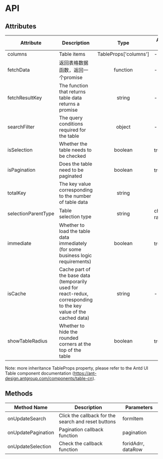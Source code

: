 ```javascript

```

# API

## Attributes

| Attribute           | Description                                                                                                       |         Type          | Accepted Values | Default  |
| ------------------- | ----------------------------------------------------------------------------------------------------------------- | :-------------------: | --------------- | :------: |
| columns             | Table items                                                                                                       | TableProps['columns'] | -               |    -     |
| fetchData           | 返回表格数据函数，返回一个promise                                                                                 |       function        | -               |    -     |
| fetchResultKey      | The function that returns table data returns a promise                                                            |        string         | -               |   data   |
| searchFilter        | The query conditions required for the table                                                                       |        object         | -               |    -     |
| isSelection         | Whether the table needs to be checked                                                                             |        boolean        | true、false     |   true   |
| isPagination        | Does the table need to be paginated                                                                               |        boolean        | true、false     |   true   |
| totalKey            | The key value corresponding to the number of table data                                                           |        string         |                 |   data   |
| selectionParentType | Table selection type                                                                                              |        string         | checkbox、radio | checkbox |
| immediate           | Whether to load the table data immediately (for some business logic requirements)                                 |        boolean        | true、false     |  false   |
| isCache             | Cache part of the base data (temporarily used for react-redux, corresponding to the key value of the cached data) |        string         | -               |    -     |
| showTableRadius     | Whether to hide the rounded corners at the top of the table                                                       |        boolean        | true、false     |  false   |

Note: more inheritance TableProps property, please refer to the Antd UI Table component documentation (https://ant-design.antgroup.com/components/table-cn).

## Methods

| Method Name        | Description                                         | Parameters         |
| ------------------ | --------------------------------------------------- | ------------------ |
| onUpdateSearch     | Click the callback for the search and reset buttons | formItem           |
| onUpdatePagination | Pagination callback function                        | pagination         |
| onUpdateSelection  | Check the callback function                         | foridAdrr, dataRow |
